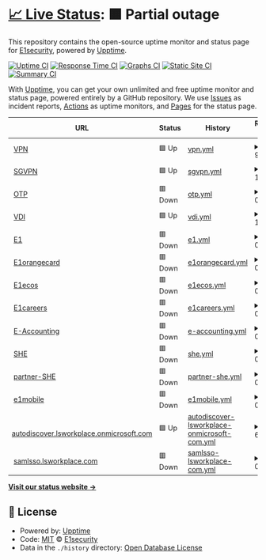 # [📈 Live Status](https://demo.upptime.js.org): <!--live status--> **🟧 Partial outage**

This repository contains the open-source uptime monitor and status page for [E1security](https://demo.upptime.js.org), powered by [Upptime](https://github.com/upptime/upptime).

[![Uptime CI](https://github.com/E1security/upptime/workflows/Uptime%20CI/badge.svg)](https://github.com/E1security/upptime/actions?query=workflow%3A%22Uptime+CI%22)
[![Response Time CI](https://github.com/E1security/upptime/workflows/Response%20Time%20CI/badge.svg)](https://github.com/E1security/upptime/actions?query=workflow%3A%22Response+Time+CI%22)
[![Graphs CI](https://github.com/E1security/upptime/workflows/Graphs%20CI/badge.svg)](https://github.com/E1security/upptime/actions?query=workflow%3A%22Graphs+CI%22)
[![Static Site CI](https://github.com/E1security/upptime/workflows/Static%20Site%20CI/badge.svg)](https://github.com/E1security/upptime/actions?query=workflow%3A%22Static+Site+CI%22)
[![Summary CI](https://github.com/E1security/upptime/workflows/Summary%20CI/badge.svg)](https://github.com/E1security/upptime/actions?query=workflow%3A%22Summary+CI%22)

With [Upptime](https://upptime.js.org), you can get your own unlimited and free uptime monitor and status page, powered entirely by a GitHub repository. We use [Issues](https://github.com/E1security/upptime/issues) as incident reports, [Actions](https://github.com/E1security/upptime/actions) as uptime monitors, and [Pages](https://demo.upptime.js.org) for the status page.

<!--start: status pages-->
<!-- This summary is generated by Upptime (https://github.com/upptime/upptime) -->
<!-- Do not edit this manually, your changes will be overwritten -->
<!-- prettier-ignore -->
| URL | Status | History | Response Time | Uptime |
| --- | ------ | ------- | ------------- | ------ |
| <img alt="" src="https://icons.duckduckgo.com/ip3/vpn.e1.co.kr.ico" height="13"> [VPN](https://vpn.e1.co.kr) | 🟩 Up | [vpn.yml](https://github.com/E1security/upptime/commits/HEAD/history/vpn.yml) | <details><summary><img alt="Response time graph" src="./graphs/vpn/response-time-week.png" height="20"> 955ms</summary><br><a href="https://E1security.github.io/upptime/history/vpn"><img alt="Response time 1013" src="https://img.shields.io/endpoint?url=https%3A%2F%2Fraw.githubusercontent.com%2FE1security%2Fupptime%2FHEAD%2Fapi%2Fvpn%2Fresponse-time.json"></a><br><a href="https://E1security.github.io/upptime/history/vpn"><img alt="24-hour response time 1066" src="https://img.shields.io/endpoint?url=https%3A%2F%2Fraw.githubusercontent.com%2FE1security%2Fupptime%2FHEAD%2Fapi%2Fvpn%2Fresponse-time-day.json"></a><br><a href="https://E1security.github.io/upptime/history/vpn"><img alt="7-day response time 955" src="https://img.shields.io/endpoint?url=https%3A%2F%2Fraw.githubusercontent.com%2FE1security%2Fupptime%2FHEAD%2Fapi%2Fvpn%2Fresponse-time-week.json"></a><br><a href="https://E1security.github.io/upptime/history/vpn"><img alt="30-day response time 987" src="https://img.shields.io/endpoint?url=https%3A%2F%2Fraw.githubusercontent.com%2FE1security%2Fupptime%2FHEAD%2Fapi%2Fvpn%2Fresponse-time-month.json"></a><br><a href="https://E1security.github.io/upptime/history/vpn"><img alt="1-year response time 1011" src="https://img.shields.io/endpoint?url=https%3A%2F%2Fraw.githubusercontent.com%2FE1security%2Fupptime%2FHEAD%2Fapi%2Fvpn%2Fresponse-time-year.json"></a></details> | <details><summary><a href="https://E1security.github.io/upptime/history/vpn">100.00%</a></summary><a href="https://E1security.github.io/upptime/history/vpn"><img alt="All-time uptime 99.86%" src="https://img.shields.io/endpoint?url=https%3A%2F%2Fraw.githubusercontent.com%2FE1security%2Fupptime%2FHEAD%2Fapi%2Fvpn%2Fuptime.json"></a><br><a href="https://E1security.github.io/upptime/history/vpn"><img alt="24-hour uptime 100.00%" src="https://img.shields.io/endpoint?url=https%3A%2F%2Fraw.githubusercontent.com%2FE1security%2Fupptime%2FHEAD%2Fapi%2Fvpn%2Fuptime-day.json"></a><br><a href="https://E1security.github.io/upptime/history/vpn"><img alt="7-day uptime 100.00%" src="https://img.shields.io/endpoint?url=https%3A%2F%2Fraw.githubusercontent.com%2FE1security%2Fupptime%2FHEAD%2Fapi%2Fvpn%2Fuptime-week.json"></a><br><a href="https://E1security.github.io/upptime/history/vpn"><img alt="30-day uptime 100.00%" src="https://img.shields.io/endpoint?url=https%3A%2F%2Fraw.githubusercontent.com%2FE1security%2Fupptime%2FHEAD%2Fapi%2Fvpn%2Fuptime-month.json"></a><br><a href="https://E1security.github.io/upptime/history/vpn"><img alt="1-year uptime 99.85%" src="https://img.shields.io/endpoint?url=https%3A%2F%2Fraw.githubusercontent.com%2FE1security%2Fupptime%2FHEAD%2Fapi%2Fvpn%2Fuptime-year.json"></a></details>
| <img alt="" src="https://icons.duckduckgo.com/ip3/sgvpn.e1.co.kr.ico" height="13"> [SGVPN](https://sgvpn.e1.co.kr) | 🟩 Up | [sgvpn.yml](https://github.com/E1security/upptime/commits/HEAD/history/sgvpn.yml) | <details><summary><img alt="Response time graph" src="./graphs/sgvpn/response-time-week.png" height="20"> 1138ms</summary><br><a href="https://E1security.github.io/upptime/history/sgvpn"><img alt="Response time 1174" src="https://img.shields.io/endpoint?url=https%3A%2F%2Fraw.githubusercontent.com%2FE1security%2Fupptime%2FHEAD%2Fapi%2Fsgvpn%2Fresponse-time.json"></a><br><a href="https://E1security.github.io/upptime/history/sgvpn"><img alt="24-hour response time 1218" src="https://img.shields.io/endpoint?url=https%3A%2F%2Fraw.githubusercontent.com%2FE1security%2Fupptime%2FHEAD%2Fapi%2Fsgvpn%2Fresponse-time-day.json"></a><br><a href="https://E1security.github.io/upptime/history/sgvpn"><img alt="7-day response time 1138" src="https://img.shields.io/endpoint?url=https%3A%2F%2Fraw.githubusercontent.com%2FE1security%2Fupptime%2FHEAD%2Fapi%2Fsgvpn%2Fresponse-time-week.json"></a><br><a href="https://E1security.github.io/upptime/history/sgvpn"><img alt="30-day response time 1157" src="https://img.shields.io/endpoint?url=https%3A%2F%2Fraw.githubusercontent.com%2FE1security%2Fupptime%2FHEAD%2Fapi%2Fsgvpn%2Fresponse-time-month.json"></a><br><a href="https://E1security.github.io/upptime/history/sgvpn"><img alt="1-year response time 1168" src="https://img.shields.io/endpoint?url=https%3A%2F%2Fraw.githubusercontent.com%2FE1security%2Fupptime%2FHEAD%2Fapi%2Fsgvpn%2Fresponse-time-year.json"></a></details> | <details><summary><a href="https://E1security.github.io/upptime/history/sgvpn">100.00%</a></summary><a href="https://E1security.github.io/upptime/history/sgvpn"><img alt="All-time uptime 97.62%" src="https://img.shields.io/endpoint?url=https%3A%2F%2Fraw.githubusercontent.com%2FE1security%2Fupptime%2FHEAD%2Fapi%2Fsgvpn%2Fuptime.json"></a><br><a href="https://E1security.github.io/upptime/history/sgvpn"><img alt="24-hour uptime 100.00%" src="https://img.shields.io/endpoint?url=https%3A%2F%2Fraw.githubusercontent.com%2FE1security%2Fupptime%2FHEAD%2Fapi%2Fsgvpn%2Fuptime-day.json"></a><br><a href="https://E1security.github.io/upptime/history/sgvpn"><img alt="7-day uptime 100.00%" src="https://img.shields.io/endpoint?url=https%3A%2F%2Fraw.githubusercontent.com%2FE1security%2Fupptime%2FHEAD%2Fapi%2Fsgvpn%2Fuptime-week.json"></a><br><a href="https://E1security.github.io/upptime/history/sgvpn"><img alt="30-day uptime 100.00%" src="https://img.shields.io/endpoint?url=https%3A%2F%2Fraw.githubusercontent.com%2FE1security%2Fupptime%2FHEAD%2Fapi%2Fsgvpn%2Fuptime-month.json"></a><br><a href="https://E1security.github.io/upptime/history/sgvpn"><img alt="1-year uptime 96.04%" src="https://img.shields.io/endpoint?url=https%3A%2F%2Fraw.githubusercontent.com%2FE1security%2Fupptime%2FHEAD%2Fapi%2Fsgvpn%2Fuptime-year.json"></a></details>
| <img alt="" src="https://icons.duckduckgo.com/ip3/otp.e1.co.kr.ico" height="13"> [OTP](https://otp.e1.co.kr:9443) | 🟥 Down | [otp.yml](https://github.com/E1security/upptime/commits/HEAD/history/otp.yml) | <details><summary><img alt="Response time graph" src="./graphs/otp/response-time-week.png" height="20"> 0ms</summary><br><a href="https://E1security.github.io/upptime/history/otp"><img alt="Response time 1155" src="https://img.shields.io/endpoint?url=https%3A%2F%2Fraw.githubusercontent.com%2FE1security%2Fupptime%2FHEAD%2Fapi%2Fotp%2Fresponse-time.json"></a><br><a href="https://E1security.github.io/upptime/history/otp"><img alt="24-hour response time 0" src="https://img.shields.io/endpoint?url=https%3A%2F%2Fraw.githubusercontent.com%2FE1security%2Fupptime%2FHEAD%2Fapi%2Fotp%2Fresponse-time-day.json"></a><br><a href="https://E1security.github.io/upptime/history/otp"><img alt="7-day response time 0" src="https://img.shields.io/endpoint?url=https%3A%2F%2Fraw.githubusercontent.com%2FE1security%2Fupptime%2FHEAD%2Fapi%2Fotp%2Fresponse-time-week.json"></a><br><a href="https://E1security.github.io/upptime/history/otp"><img alt="30-day response time 1191" src="https://img.shields.io/endpoint?url=https%3A%2F%2Fraw.githubusercontent.com%2FE1security%2Fupptime%2FHEAD%2Fapi%2Fotp%2Fresponse-time-month.json"></a><br><a href="https://E1security.github.io/upptime/history/otp"><img alt="1-year response time 1151" src="https://img.shields.io/endpoint?url=https%3A%2F%2Fraw.githubusercontent.com%2FE1security%2Fupptime%2FHEAD%2Fapi%2Fotp%2Fresponse-time-year.json"></a></details> | <details><summary><a href="https://E1security.github.io/upptime/history/otp">0.00%</a></summary><a href="https://E1security.github.io/upptime/history/otp"><img alt="All-time uptime 66.46%" src="https://img.shields.io/endpoint?url=https%3A%2F%2Fraw.githubusercontent.com%2FE1security%2Fupptime%2FHEAD%2Fapi%2Fotp%2Fuptime.json"></a><br><a href="https://E1security.github.io/upptime/history/otp"><img alt="24-hour uptime 0.00%" src="https://img.shields.io/endpoint?url=https%3A%2F%2Fraw.githubusercontent.com%2FE1security%2Fupptime%2FHEAD%2Fapi%2Fotp%2Fuptime-day.json"></a><br><a href="https://E1security.github.io/upptime/history/otp"><img alt="7-day uptime 0.00%" src="https://img.shields.io/endpoint?url=https%3A%2F%2Fraw.githubusercontent.com%2FE1security%2Fupptime%2FHEAD%2Fapi%2Fotp%2Fuptime-week.json"></a><br><a href="https://E1security.github.io/upptime/history/otp"><img alt="30-day uptime 0.00%" src="https://img.shields.io/endpoint?url=https%3A%2F%2Fraw.githubusercontent.com%2FE1security%2Fupptime%2FHEAD%2Fapi%2Fotp%2Fuptime-month.json"></a><br><a href="https://E1security.github.io/upptime/history/otp"><img alt="1-year uptime 44.32%" src="https://img.shields.io/endpoint?url=https%3A%2F%2Fraw.githubusercontent.com%2FE1security%2Fupptime%2FHEAD%2Fapi%2Fotp%2Fuptime-year.json"></a></details>
| <img alt="" src="https://icons.duckduckgo.com/ip3/vdi.e1.co.kr.ico" height="13"> [VDI](https://vdi.e1.co.kr) | 🟩 Up | [vdi.yml](https://github.com/E1security/upptime/commits/HEAD/history/vdi.yml) | <details><summary><img alt="Response time graph" src="./graphs/vdi/response-time-week.png" height="20"> 1623ms</summary><br><a href="https://E1security.github.io/upptime/history/vdi"><img alt="Response time 1834" src="https://img.shields.io/endpoint?url=https%3A%2F%2Fraw.githubusercontent.com%2FE1security%2Fupptime%2FHEAD%2Fapi%2Fvdi%2Fresponse-time.json"></a><br><a href="https://E1security.github.io/upptime/history/vdi"><img alt="24-hour response time 1696" src="https://img.shields.io/endpoint?url=https%3A%2F%2Fraw.githubusercontent.com%2FE1security%2Fupptime%2FHEAD%2Fapi%2Fvdi%2Fresponse-time-day.json"></a><br><a href="https://E1security.github.io/upptime/history/vdi"><img alt="7-day response time 1623" src="https://img.shields.io/endpoint?url=https%3A%2F%2Fraw.githubusercontent.com%2FE1security%2Fupptime%2FHEAD%2Fapi%2Fvdi%2Fresponse-time-week.json"></a><br><a href="https://E1security.github.io/upptime/history/vdi"><img alt="30-day response time 1691" src="https://img.shields.io/endpoint?url=https%3A%2F%2Fraw.githubusercontent.com%2FE1security%2Fupptime%2FHEAD%2Fapi%2Fvdi%2Fresponse-time-month.json"></a><br><a href="https://E1security.github.io/upptime/history/vdi"><img alt="1-year response time 1783" src="https://img.shields.io/endpoint?url=https%3A%2F%2Fraw.githubusercontent.com%2FE1security%2Fupptime%2FHEAD%2Fapi%2Fvdi%2Fresponse-time-year.json"></a></details> | <details><summary><a href="https://E1security.github.io/upptime/history/vdi">100.00%</a></summary><a href="https://E1security.github.io/upptime/history/vdi"><img alt="All-time uptime 99.80%" src="https://img.shields.io/endpoint?url=https%3A%2F%2Fraw.githubusercontent.com%2FE1security%2Fupptime%2FHEAD%2Fapi%2Fvdi%2Fuptime.json"></a><br><a href="https://E1security.github.io/upptime/history/vdi"><img alt="24-hour uptime 100.00%" src="https://img.shields.io/endpoint?url=https%3A%2F%2Fraw.githubusercontent.com%2FE1security%2Fupptime%2FHEAD%2Fapi%2Fvdi%2Fuptime-day.json"></a><br><a href="https://E1security.github.io/upptime/history/vdi"><img alt="7-day uptime 100.00%" src="https://img.shields.io/endpoint?url=https%3A%2F%2Fraw.githubusercontent.com%2FE1security%2Fupptime%2FHEAD%2Fapi%2Fvdi%2Fuptime-week.json"></a><br><a href="https://E1security.github.io/upptime/history/vdi"><img alt="30-day uptime 100.00%" src="https://img.shields.io/endpoint?url=https%3A%2F%2Fraw.githubusercontent.com%2FE1security%2Fupptime%2FHEAD%2Fapi%2Fvdi%2Fuptime-month.json"></a><br><a href="https://E1security.github.io/upptime/history/vdi"><img alt="1-year uptime 99.81%" src="https://img.shields.io/endpoint?url=https%3A%2F%2Fraw.githubusercontent.com%2FE1security%2Fupptime%2FHEAD%2Fapi%2Fvdi%2Fuptime-year.json"></a></details>
| <img alt="" src="https://icons.duckduckgo.com/ip3/www.e1.co.kr.ico" height="13"> [E1](https://www.e1.co.kr) | 🟥 Down | [e1.yml](https://github.com/E1security/upptime/commits/HEAD/history/e1.yml) | <details><summary><img alt="Response time graph" src="./graphs/e1/response-time-week.png" height="20"> 0ms</summary><br><a href="https://E1security.github.io/upptime/history/e1"><img alt="Response time 2734" src="https://img.shields.io/endpoint?url=https%3A%2F%2Fraw.githubusercontent.com%2FE1security%2Fupptime%2FHEAD%2Fapi%2Fe1%2Fresponse-time.json"></a><br><a href="https://E1security.github.io/upptime/history/e1"><img alt="24-hour response time 0" src="https://img.shields.io/endpoint?url=https%3A%2F%2Fraw.githubusercontent.com%2FE1security%2Fupptime%2FHEAD%2Fapi%2Fe1%2Fresponse-time-day.json"></a><br><a href="https://E1security.github.io/upptime/history/e1"><img alt="7-day response time 0" src="https://img.shields.io/endpoint?url=https%3A%2F%2Fraw.githubusercontent.com%2FE1security%2Fupptime%2FHEAD%2Fapi%2Fe1%2Fresponse-time-week.json"></a><br><a href="https://E1security.github.io/upptime/history/e1"><img alt="30-day response time 0" src="https://img.shields.io/endpoint?url=https%3A%2F%2Fraw.githubusercontent.com%2FE1security%2Fupptime%2FHEAD%2Fapi%2Fe1%2Fresponse-time-month.json"></a><br><a href="https://E1security.github.io/upptime/history/e1"><img alt="1-year response time 2686" src="https://img.shields.io/endpoint?url=https%3A%2F%2Fraw.githubusercontent.com%2FE1security%2Fupptime%2FHEAD%2Fapi%2Fe1%2Fresponse-time-year.json"></a></details> | <details><summary><a href="https://E1security.github.io/upptime/history/e1">0.00%</a></summary><a href="https://E1security.github.io/upptime/history/e1"><img alt="All-time uptime 73.38%" src="https://img.shields.io/endpoint?url=https%3A%2F%2Fraw.githubusercontent.com%2FE1security%2Fupptime%2FHEAD%2Fapi%2Fe1%2Fuptime.json"></a><br><a href="https://E1security.github.io/upptime/history/e1"><img alt="24-hour uptime 0.00%" src="https://img.shields.io/endpoint?url=https%3A%2F%2Fraw.githubusercontent.com%2FE1security%2Fupptime%2FHEAD%2Fapi%2Fe1%2Fuptime-day.json"></a><br><a href="https://E1security.github.io/upptime/history/e1"><img alt="7-day uptime 0.00%" src="https://img.shields.io/endpoint?url=https%3A%2F%2Fraw.githubusercontent.com%2FE1security%2Fupptime%2FHEAD%2Fapi%2Fe1%2Fuptime-week.json"></a><br><a href="https://E1security.github.io/upptime/history/e1"><img alt="30-day uptime 0.00%" src="https://img.shields.io/endpoint?url=https%3A%2F%2Fraw.githubusercontent.com%2FE1security%2Fupptime%2FHEAD%2Fapi%2Fe1%2Fuptime-month.json"></a><br><a href="https://E1security.github.io/upptime/history/e1"><img alt="1-year uptime 55.71%" src="https://img.shields.io/endpoint?url=https%3A%2F%2Fraw.githubusercontent.com%2FE1security%2Fupptime%2FHEAD%2Fapi%2Fe1%2Fuptime-year.json"></a></details>
| <img alt="" src="https://icons.duckduckgo.com/ip3/www.e1orangecard.com.ico" height="13"> [E1orangecard](https://www.e1orangecard.com) | 🟥 Down | [e1orangecard.yml](https://github.com/E1security/upptime/commits/HEAD/history/e1orangecard.yml) | <details><summary><img alt="Response time graph" src="./graphs/e1orangecard/response-time-week.png" height="20"> 0ms</summary><br><a href="https://E1security.github.io/upptime/history/e1orangecard"><img alt="Response time 2522" src="https://img.shields.io/endpoint?url=https%3A%2F%2Fraw.githubusercontent.com%2FE1security%2Fupptime%2FHEAD%2Fapi%2Fe1orangecard%2Fresponse-time.json"></a><br><a href="https://E1security.github.io/upptime/history/e1orangecard"><img alt="24-hour response time 0" src="https://img.shields.io/endpoint?url=https%3A%2F%2Fraw.githubusercontent.com%2FE1security%2Fupptime%2FHEAD%2Fapi%2Fe1orangecard%2Fresponse-time-day.json"></a><br><a href="https://E1security.github.io/upptime/history/e1orangecard"><img alt="7-day response time 0" src="https://img.shields.io/endpoint?url=https%3A%2F%2Fraw.githubusercontent.com%2FE1security%2Fupptime%2FHEAD%2Fapi%2Fe1orangecard%2Fresponse-time-week.json"></a><br><a href="https://E1security.github.io/upptime/history/e1orangecard"><img alt="30-day response time 1508" src="https://img.shields.io/endpoint?url=https%3A%2F%2Fraw.githubusercontent.com%2FE1security%2Fupptime%2FHEAD%2Fapi%2Fe1orangecard%2Fresponse-time-month.json"></a><br><a href="https://E1security.github.io/upptime/history/e1orangecard"><img alt="1-year response time 2470" src="https://img.shields.io/endpoint?url=https%3A%2F%2Fraw.githubusercontent.com%2FE1security%2Fupptime%2FHEAD%2Fapi%2Fe1orangecard%2Fresponse-time-year.json"></a></details> | <details><summary><a href="https://E1security.github.io/upptime/history/e1orangecard">0.00%</a></summary><a href="https://E1security.github.io/upptime/history/e1orangecard"><img alt="All-time uptime 9.94%" src="https://img.shields.io/endpoint?url=https%3A%2F%2Fraw.githubusercontent.com%2FE1security%2Fupptime%2FHEAD%2Fapi%2Fe1orangecard%2Fuptime.json"></a><br><a href="https://E1security.github.io/upptime/history/e1orangecard"><img alt="24-hour uptime 0.00%" src="https://img.shields.io/endpoint?url=https%3A%2F%2Fraw.githubusercontent.com%2FE1security%2Fupptime%2FHEAD%2Fapi%2Fe1orangecard%2Fuptime-day.json"></a><br><a href="https://E1security.github.io/upptime/history/e1orangecard"><img alt="7-day uptime 0.00%" src="https://img.shields.io/endpoint?url=https%3A%2F%2Fraw.githubusercontent.com%2FE1security%2Fupptime%2FHEAD%2Fapi%2Fe1orangecard%2Fuptime-week.json"></a><br><a href="https://E1security.github.io/upptime/history/e1orangecard"><img alt="30-day uptime 0.65%" src="https://img.shields.io/endpoint?url=https%3A%2F%2Fraw.githubusercontent.com%2FE1security%2Fupptime%2FHEAD%2Fapi%2Fe1orangecard%2Fuptime-month.json"></a><br><a href="https://E1security.github.io/upptime/history/e1orangecard"><img alt="1-year uptime 12.07%" src="https://img.shields.io/endpoint?url=https%3A%2F%2Fraw.githubusercontent.com%2FE1security%2Fupptime%2FHEAD%2Fapi%2Fe1orangecard%2Fuptime-year.json"></a></details>
| <img alt="" src="https://icons.duckduckgo.com/ip3/www.e1ecos.co.kr.ico" height="13"> [E1ecos](https://www.e1ecos.co.kr) | 🟥 Down | [e1ecos.yml](https://github.com/E1security/upptime/commits/HEAD/history/e1ecos.yml) | <details><summary><img alt="Response time graph" src="./graphs/e1ecos/response-time-week.png" height="20"> 0ms</summary><br><a href="https://E1security.github.io/upptime/history/e1ecos"><img alt="Response time 0" src="https://img.shields.io/endpoint?url=https%3A%2F%2Fraw.githubusercontent.com%2FE1security%2Fupptime%2FHEAD%2Fapi%2Fe1ecos%2Fresponse-time.json"></a><br><a href="https://E1security.github.io/upptime/history/e1ecos"><img alt="24-hour response time 0" src="https://img.shields.io/endpoint?url=https%3A%2F%2Fraw.githubusercontent.com%2FE1security%2Fupptime%2FHEAD%2Fapi%2Fe1ecos%2Fresponse-time-day.json"></a><br><a href="https://E1security.github.io/upptime/history/e1ecos"><img alt="7-day response time 0" src="https://img.shields.io/endpoint?url=https%3A%2F%2Fraw.githubusercontent.com%2FE1security%2Fupptime%2FHEAD%2Fapi%2Fe1ecos%2Fresponse-time-week.json"></a><br><a href="https://E1security.github.io/upptime/history/e1ecos"><img alt="30-day response time 0" src="https://img.shields.io/endpoint?url=https%3A%2F%2Fraw.githubusercontent.com%2FE1security%2Fupptime%2FHEAD%2Fapi%2Fe1ecos%2Fresponse-time-month.json"></a><br><a href="https://E1security.github.io/upptime/history/e1ecos"><img alt="1-year response time 0" src="https://img.shields.io/endpoint?url=https%3A%2F%2Fraw.githubusercontent.com%2FE1security%2Fupptime%2FHEAD%2Fapi%2Fe1ecos%2Fresponse-time-year.json"></a></details> | <details><summary><a href="https://E1security.github.io/upptime/history/e1ecos">0.00%</a></summary><a href="https://E1security.github.io/upptime/history/e1ecos"><img alt="All-time uptime 0.00%" src="https://img.shields.io/endpoint?url=https%3A%2F%2Fraw.githubusercontent.com%2FE1security%2Fupptime%2FHEAD%2Fapi%2Fe1ecos%2Fuptime.json"></a><br><a href="https://E1security.github.io/upptime/history/e1ecos"><img alt="24-hour uptime 0.00%" src="https://img.shields.io/endpoint?url=https%3A%2F%2Fraw.githubusercontent.com%2FE1security%2Fupptime%2FHEAD%2Fapi%2Fe1ecos%2Fuptime-day.json"></a><br><a href="https://E1security.github.io/upptime/history/e1ecos"><img alt="7-day uptime 0.00%" src="https://img.shields.io/endpoint?url=https%3A%2F%2Fraw.githubusercontent.com%2FE1security%2Fupptime%2FHEAD%2Fapi%2Fe1ecos%2Fuptime-week.json"></a><br><a href="https://E1security.github.io/upptime/history/e1ecos"><img alt="30-day uptime 0.00%" src="https://img.shields.io/endpoint?url=https%3A%2F%2Fraw.githubusercontent.com%2FE1security%2Fupptime%2FHEAD%2Fapi%2Fe1ecos%2Fuptime-month.json"></a><br><a href="https://E1security.github.io/upptime/history/e1ecos"><img alt="1-year uptime 0.00%" src="https://img.shields.io/endpoint?url=https%3A%2F%2Fraw.githubusercontent.com%2FE1security%2Fupptime%2FHEAD%2Fapi%2Fe1ecos%2Fuptime-year.json"></a></details>
| <img alt="" src="https://icons.duckduckgo.com/ip3/www.e1careers.com.ico" height="13"> [E1careers](https://www.e1careers.com) | 🟥 Down | [e1careers.yml](https://github.com/E1security/upptime/commits/HEAD/history/e1careers.yml) | <details><summary><img alt="Response time graph" src="./graphs/e1careers/response-time-week.png" height="20"> 0ms</summary><br><a href="https://E1security.github.io/upptime/history/e1careers"><img alt="Response time 2886" src="https://img.shields.io/endpoint?url=https%3A%2F%2Fraw.githubusercontent.com%2FE1security%2Fupptime%2FHEAD%2Fapi%2Fe1careers%2Fresponse-time.json"></a><br><a href="https://E1security.github.io/upptime/history/e1careers"><img alt="24-hour response time 0" src="https://img.shields.io/endpoint?url=https%3A%2F%2Fraw.githubusercontent.com%2FE1security%2Fupptime%2FHEAD%2Fapi%2Fe1careers%2Fresponse-time-day.json"></a><br><a href="https://E1security.github.io/upptime/history/e1careers"><img alt="7-day response time 0" src="https://img.shields.io/endpoint?url=https%3A%2F%2Fraw.githubusercontent.com%2FE1security%2Fupptime%2FHEAD%2Fapi%2Fe1careers%2Fresponse-time-week.json"></a><br><a href="https://E1security.github.io/upptime/history/e1careers"><img alt="30-day response time 0" src="https://img.shields.io/endpoint?url=https%3A%2F%2Fraw.githubusercontent.com%2FE1security%2Fupptime%2FHEAD%2Fapi%2Fe1careers%2Fresponse-time-month.json"></a><br><a href="https://E1security.github.io/upptime/history/e1careers"><img alt="1-year response time 2866" src="https://img.shields.io/endpoint?url=https%3A%2F%2Fraw.githubusercontent.com%2FE1security%2Fupptime%2FHEAD%2Fapi%2Fe1careers%2Fresponse-time-year.json"></a></details> | <details><summary><a href="https://E1security.github.io/upptime/history/e1careers">0.00%</a></summary><a href="https://E1security.github.io/upptime/history/e1careers"><img alt="All-time uptime 66.08%" src="https://img.shields.io/endpoint?url=https%3A%2F%2Fraw.githubusercontent.com%2FE1security%2Fupptime%2FHEAD%2Fapi%2Fe1careers%2Fuptime.json"></a><br><a href="https://E1security.github.io/upptime/history/e1careers"><img alt="24-hour uptime 0.00%" src="https://img.shields.io/endpoint?url=https%3A%2F%2Fraw.githubusercontent.com%2FE1security%2Fupptime%2FHEAD%2Fapi%2Fe1careers%2Fuptime-day.json"></a><br><a href="https://E1security.github.io/upptime/history/e1careers"><img alt="7-day uptime 0.00%" src="https://img.shields.io/endpoint?url=https%3A%2F%2Fraw.githubusercontent.com%2FE1security%2Fupptime%2FHEAD%2Fapi%2Fe1careers%2Fuptime-week.json"></a><br><a href="https://E1security.github.io/upptime/history/e1careers"><img alt="30-day uptime 0.00%" src="https://img.shields.io/endpoint?url=https%3A%2F%2Fraw.githubusercontent.com%2FE1security%2Fupptime%2FHEAD%2Fapi%2Fe1careers%2Fuptime-month.json"></a><br><a href="https://E1security.github.io/upptime/history/e1careers"><img alt="1-year uptime 43.56%" src="https://img.shields.io/endpoint?url=https%3A%2F%2Fraw.githubusercontent.com%2FE1security%2Fupptime%2FHEAD%2Fapi%2Fe1careers%2Fuptime-year.json"></a></details>
| <img alt="" src="https://icons.duckduckgo.com/ip3/e-accmobile.e1.co.kr.ico" height="13"> [E-Accounting](https://e-accmobile.e1.co.kr) | 🟥 Down | [e-accounting.yml](https://github.com/E1security/upptime/commits/HEAD/history/e-accounting.yml) | <details><summary><img alt="Response time graph" src="./graphs/e-accounting/response-time-week.png" height="20"> 0ms</summary><br><a href="https://E1security.github.io/upptime/history/e-accounting"><img alt="Response time 0" src="https://img.shields.io/endpoint?url=https%3A%2F%2Fraw.githubusercontent.com%2FE1security%2Fupptime%2FHEAD%2Fapi%2Fe-accounting%2Fresponse-time.json"></a><br><a href="https://E1security.github.io/upptime/history/e-accounting"><img alt="24-hour response time 0" src="https://img.shields.io/endpoint?url=https%3A%2F%2Fraw.githubusercontent.com%2FE1security%2Fupptime%2FHEAD%2Fapi%2Fe-accounting%2Fresponse-time-day.json"></a><br><a href="https://E1security.github.io/upptime/history/e-accounting"><img alt="7-day response time 0" src="https://img.shields.io/endpoint?url=https%3A%2F%2Fraw.githubusercontent.com%2FE1security%2Fupptime%2FHEAD%2Fapi%2Fe-accounting%2Fresponse-time-week.json"></a><br><a href="https://E1security.github.io/upptime/history/e-accounting"><img alt="30-day response time 0" src="https://img.shields.io/endpoint?url=https%3A%2F%2Fraw.githubusercontent.com%2FE1security%2Fupptime%2FHEAD%2Fapi%2Fe-accounting%2Fresponse-time-month.json"></a><br><a href="https://E1security.github.io/upptime/history/e-accounting"><img alt="1-year response time 0" src="https://img.shields.io/endpoint?url=https%3A%2F%2Fraw.githubusercontent.com%2FE1security%2Fupptime%2FHEAD%2Fapi%2Fe-accounting%2Fresponse-time-year.json"></a></details> | <details><summary><a href="https://E1security.github.io/upptime/history/e-accounting">0.00%</a></summary><a href="https://E1security.github.io/upptime/history/e-accounting"><img alt="All-time uptime 0.00%" src="https://img.shields.io/endpoint?url=https%3A%2F%2Fraw.githubusercontent.com%2FE1security%2Fupptime%2FHEAD%2Fapi%2Fe-accounting%2Fuptime.json"></a><br><a href="https://E1security.github.io/upptime/history/e-accounting"><img alt="24-hour uptime 0.00%" src="https://img.shields.io/endpoint?url=https%3A%2F%2Fraw.githubusercontent.com%2FE1security%2Fupptime%2FHEAD%2Fapi%2Fe-accounting%2Fuptime-day.json"></a><br><a href="https://E1security.github.io/upptime/history/e-accounting"><img alt="7-day uptime 0.00%" src="https://img.shields.io/endpoint?url=https%3A%2F%2Fraw.githubusercontent.com%2FE1security%2Fupptime%2FHEAD%2Fapi%2Fe-accounting%2Fuptime-week.json"></a><br><a href="https://E1security.github.io/upptime/history/e-accounting"><img alt="30-day uptime 0.00%" src="https://img.shields.io/endpoint?url=https%3A%2F%2Fraw.githubusercontent.com%2FE1security%2Fupptime%2FHEAD%2Fapi%2Fe-accounting%2Fuptime-month.json"></a><br><a href="https://E1security.github.io/upptime/history/e-accounting"><img alt="1-year uptime 0.00%" src="https://img.shields.io/endpoint?url=https%3A%2F%2Fraw.githubusercontent.com%2FE1security%2Fupptime%2FHEAD%2Fapi%2Fe-accounting%2Fuptime-year.json"></a></details>
| <img alt="" src="https://icons.duckduckgo.com/ip3/m-she.e1.co.kr.ico" height="13"> [SHE](https://m-she.e1.co.kr) | 🟥 Down | [she.yml](https://github.com/E1security/upptime/commits/HEAD/history/she.yml) | <details><summary><img alt="Response time graph" src="./graphs/she/response-time-week.png" height="20"> 0ms</summary><br><a href="https://E1security.github.io/upptime/history/she"><img alt="Response time 0" src="https://img.shields.io/endpoint?url=https%3A%2F%2Fraw.githubusercontent.com%2FE1security%2Fupptime%2FHEAD%2Fapi%2Fshe%2Fresponse-time.json"></a><br><a href="https://E1security.github.io/upptime/history/she"><img alt="24-hour response time 0" src="https://img.shields.io/endpoint?url=https%3A%2F%2Fraw.githubusercontent.com%2FE1security%2Fupptime%2FHEAD%2Fapi%2Fshe%2Fresponse-time-day.json"></a><br><a href="https://E1security.github.io/upptime/history/she"><img alt="7-day response time 0" src="https://img.shields.io/endpoint?url=https%3A%2F%2Fraw.githubusercontent.com%2FE1security%2Fupptime%2FHEAD%2Fapi%2Fshe%2Fresponse-time-week.json"></a><br><a href="https://E1security.github.io/upptime/history/she"><img alt="30-day response time 0" src="https://img.shields.io/endpoint?url=https%3A%2F%2Fraw.githubusercontent.com%2FE1security%2Fupptime%2FHEAD%2Fapi%2Fshe%2Fresponse-time-month.json"></a><br><a href="https://E1security.github.io/upptime/history/she"><img alt="1-year response time 0" src="https://img.shields.io/endpoint?url=https%3A%2F%2Fraw.githubusercontent.com%2FE1security%2Fupptime%2FHEAD%2Fapi%2Fshe%2Fresponse-time-year.json"></a></details> | <details><summary><a href="https://E1security.github.io/upptime/history/she">0.00%</a></summary><a href="https://E1security.github.io/upptime/history/she"><img alt="All-time uptime 0.00%" src="https://img.shields.io/endpoint?url=https%3A%2F%2Fraw.githubusercontent.com%2FE1security%2Fupptime%2FHEAD%2Fapi%2Fshe%2Fuptime.json"></a><br><a href="https://E1security.github.io/upptime/history/she"><img alt="24-hour uptime 0.00%" src="https://img.shields.io/endpoint?url=https%3A%2F%2Fraw.githubusercontent.com%2FE1security%2Fupptime%2FHEAD%2Fapi%2Fshe%2Fuptime-day.json"></a><br><a href="https://E1security.github.io/upptime/history/she"><img alt="7-day uptime 0.00%" src="https://img.shields.io/endpoint?url=https%3A%2F%2Fraw.githubusercontent.com%2FE1security%2Fupptime%2FHEAD%2Fapi%2Fshe%2Fuptime-week.json"></a><br><a href="https://E1security.github.io/upptime/history/she"><img alt="30-day uptime 0.00%" src="https://img.shields.io/endpoint?url=https%3A%2F%2Fraw.githubusercontent.com%2FE1security%2Fupptime%2FHEAD%2Fapi%2Fshe%2Fuptime-month.json"></a><br><a href="https://E1security.github.io/upptime/history/she"><img alt="1-year uptime 0.00%" src="https://img.shields.io/endpoint?url=https%3A%2F%2Fraw.githubusercontent.com%2FE1security%2Fupptime%2FHEAD%2Fapi%2Fshe%2Fuptime-year.json"></a></details>
| <img alt="" src="https://icons.duckduckgo.com/ip3/partner-she.e1.co.kr.ico" height="13"> [partner-SHE](https://partner-she.e1.co.kr) | 🟥 Down | [partner-she.yml](https://github.com/E1security/upptime/commits/HEAD/history/partner-she.yml) | <details><summary><img alt="Response time graph" src="./graphs/partner-she/response-time-week.png" height="20"> 0ms</summary><br><a href="https://E1security.github.io/upptime/history/partner-she"><img alt="Response time 0" src="https://img.shields.io/endpoint?url=https%3A%2F%2Fraw.githubusercontent.com%2FE1security%2Fupptime%2FHEAD%2Fapi%2Fpartner-she%2Fresponse-time.json"></a><br><a href="https://E1security.github.io/upptime/history/partner-she"><img alt="24-hour response time 0" src="https://img.shields.io/endpoint?url=https%3A%2F%2Fraw.githubusercontent.com%2FE1security%2Fupptime%2FHEAD%2Fapi%2Fpartner-she%2Fresponse-time-day.json"></a><br><a href="https://E1security.github.io/upptime/history/partner-she"><img alt="7-day response time 0" src="https://img.shields.io/endpoint?url=https%3A%2F%2Fraw.githubusercontent.com%2FE1security%2Fupptime%2FHEAD%2Fapi%2Fpartner-she%2Fresponse-time-week.json"></a><br><a href="https://E1security.github.io/upptime/history/partner-she"><img alt="30-day response time 0" src="https://img.shields.io/endpoint?url=https%3A%2F%2Fraw.githubusercontent.com%2FE1security%2Fupptime%2FHEAD%2Fapi%2Fpartner-she%2Fresponse-time-month.json"></a><br><a href="https://E1security.github.io/upptime/history/partner-she"><img alt="1-year response time 0" src="https://img.shields.io/endpoint?url=https%3A%2F%2Fraw.githubusercontent.com%2FE1security%2Fupptime%2FHEAD%2Fapi%2Fpartner-she%2Fresponse-time-year.json"></a></details> | <details><summary><a href="https://E1security.github.io/upptime/history/partner-she">0.00%</a></summary><a href="https://E1security.github.io/upptime/history/partner-she"><img alt="All-time uptime 0.00%" src="https://img.shields.io/endpoint?url=https%3A%2F%2Fraw.githubusercontent.com%2FE1security%2Fupptime%2FHEAD%2Fapi%2Fpartner-she%2Fuptime.json"></a><br><a href="https://E1security.github.io/upptime/history/partner-she"><img alt="24-hour uptime 0.00%" src="https://img.shields.io/endpoint?url=https%3A%2F%2Fraw.githubusercontent.com%2FE1security%2Fupptime%2FHEAD%2Fapi%2Fpartner-she%2Fuptime-day.json"></a><br><a href="https://E1security.github.io/upptime/history/partner-she"><img alt="7-day uptime 0.00%" src="https://img.shields.io/endpoint?url=https%3A%2F%2Fraw.githubusercontent.com%2FE1security%2Fupptime%2FHEAD%2Fapi%2Fpartner-she%2Fuptime-week.json"></a><br><a href="https://E1security.github.io/upptime/history/partner-she"><img alt="30-day uptime 0.00%" src="https://img.shields.io/endpoint?url=https%3A%2F%2Fraw.githubusercontent.com%2FE1security%2Fupptime%2FHEAD%2Fapi%2Fpartner-she%2Fuptime-month.json"></a><br><a href="https://E1security.github.io/upptime/history/partner-she"><img alt="1-year uptime 0.00%" src="https://img.shields.io/endpoint?url=https%3A%2F%2Fraw.githubusercontent.com%2FE1security%2Fupptime%2FHEAD%2Fapi%2Fpartner-she%2Fuptime-year.json"></a></details>
| <img alt="" src="https://icons.duckduckgo.com/ip3/www.e1mobile.co.kr.ico" height="13"> [e1mobile](http://www.e1mobile.co.kr:30021) | 🟥 Down | [e1mobile.yml](https://github.com/E1security/upptime/commits/HEAD/history/e1mobile.yml) | <details><summary><img alt="Response time graph" src="./graphs/e1mobile/response-time-week.png" height="20"> 0ms</summary><br><a href="https://E1security.github.io/upptime/history/e1mobile"><img alt="Response time 0" src="https://img.shields.io/endpoint?url=https%3A%2F%2Fraw.githubusercontent.com%2FE1security%2Fupptime%2FHEAD%2Fapi%2Fe1mobile%2Fresponse-time.json"></a><br><a href="https://E1security.github.io/upptime/history/e1mobile"><img alt="24-hour response time 0" src="https://img.shields.io/endpoint?url=https%3A%2F%2Fraw.githubusercontent.com%2FE1security%2Fupptime%2FHEAD%2Fapi%2Fe1mobile%2Fresponse-time-day.json"></a><br><a href="https://E1security.github.io/upptime/history/e1mobile"><img alt="7-day response time 0" src="https://img.shields.io/endpoint?url=https%3A%2F%2Fraw.githubusercontent.com%2FE1security%2Fupptime%2FHEAD%2Fapi%2Fe1mobile%2Fresponse-time-week.json"></a><br><a href="https://E1security.github.io/upptime/history/e1mobile"><img alt="30-day response time 0" src="https://img.shields.io/endpoint?url=https%3A%2F%2Fraw.githubusercontent.com%2FE1security%2Fupptime%2FHEAD%2Fapi%2Fe1mobile%2Fresponse-time-month.json"></a><br><a href="https://E1security.github.io/upptime/history/e1mobile"><img alt="1-year response time 0" src="https://img.shields.io/endpoint?url=https%3A%2F%2Fraw.githubusercontent.com%2FE1security%2Fupptime%2FHEAD%2Fapi%2Fe1mobile%2Fresponse-time-year.json"></a></details> | <details><summary><a href="https://E1security.github.io/upptime/history/e1mobile">0.00%</a></summary><a href="https://E1security.github.io/upptime/history/e1mobile"><img alt="All-time uptime 0.00%" src="https://img.shields.io/endpoint?url=https%3A%2F%2Fraw.githubusercontent.com%2FE1security%2Fupptime%2FHEAD%2Fapi%2Fe1mobile%2Fuptime.json"></a><br><a href="https://E1security.github.io/upptime/history/e1mobile"><img alt="24-hour uptime 0.00%" src="https://img.shields.io/endpoint?url=https%3A%2F%2Fraw.githubusercontent.com%2FE1security%2Fupptime%2FHEAD%2Fapi%2Fe1mobile%2Fuptime-day.json"></a><br><a href="https://E1security.github.io/upptime/history/e1mobile"><img alt="7-day uptime 0.00%" src="https://img.shields.io/endpoint?url=https%3A%2F%2Fraw.githubusercontent.com%2FE1security%2Fupptime%2FHEAD%2Fapi%2Fe1mobile%2Fuptime-week.json"></a><br><a href="https://E1security.github.io/upptime/history/e1mobile"><img alt="30-day uptime 0.00%" src="https://img.shields.io/endpoint?url=https%3A%2F%2Fraw.githubusercontent.com%2FE1security%2Fupptime%2FHEAD%2Fapi%2Fe1mobile%2Fuptime-month.json"></a><br><a href="https://E1security.github.io/upptime/history/e1mobile"><img alt="1-year uptime 0.00%" src="https://img.shields.io/endpoint?url=https%3A%2F%2Fraw.githubusercontent.com%2FE1security%2Fupptime%2FHEAD%2Fapi%2Fe1mobile%2Fuptime-year.json"></a></details>
| <img alt="" src="https://icons.duckduckgo.com/ip3/autodiscover.lsworkplace.onmicrosoft.com.ico" height="13"> [autodiscover.lsworkplace.onmicrosoft.com](http://autodiscover.lsworkplace.onmicrosoft.com) | 🟩 Up | [autodiscover-lsworkplace-onmicrosoft-com.yml](https://github.com/E1security/upptime/commits/HEAD/history/autodiscover-lsworkplace-onmicrosoft-com.yml) | <details><summary><img alt="Response time graph" src="./graphs/autodiscover-lsworkplace-onmicrosoft-com/response-time-week.png" height="20"> 617ms</summary><br><a href="https://E1security.github.io/upptime/history/autodiscover-lsworkplace-onmicrosoft-com"><img alt="Response time 1068" src="https://img.shields.io/endpoint?url=https%3A%2F%2Fraw.githubusercontent.com%2FE1security%2Fupptime%2FHEAD%2Fapi%2Fautodiscover-lsworkplace-onmicrosoft-com%2Fresponse-time.json"></a><br><a href="https://E1security.github.io/upptime/history/autodiscover-lsworkplace-onmicrosoft-com"><img alt="24-hour response time 865" src="https://img.shields.io/endpoint?url=https%3A%2F%2Fraw.githubusercontent.com%2FE1security%2Fupptime%2FHEAD%2Fapi%2Fautodiscover-lsworkplace-onmicrosoft-com%2Fresponse-time-day.json"></a><br><a href="https://E1security.github.io/upptime/history/autodiscover-lsworkplace-onmicrosoft-com"><img alt="7-day response time 617" src="https://img.shields.io/endpoint?url=https%3A%2F%2Fraw.githubusercontent.com%2FE1security%2Fupptime%2FHEAD%2Fapi%2Fautodiscover-lsworkplace-onmicrosoft-com%2Fresponse-time-week.json"></a><br><a href="https://E1security.github.io/upptime/history/autodiscover-lsworkplace-onmicrosoft-com"><img alt="30-day response time 621" src="https://img.shields.io/endpoint?url=https%3A%2F%2Fraw.githubusercontent.com%2FE1security%2Fupptime%2FHEAD%2Fapi%2Fautodiscover-lsworkplace-onmicrosoft-com%2Fresponse-time-month.json"></a><br><a href="https://E1security.github.io/upptime/history/autodiscover-lsworkplace-onmicrosoft-com"><img alt="1-year response time 814" src="https://img.shields.io/endpoint?url=https%3A%2F%2Fraw.githubusercontent.com%2FE1security%2Fupptime%2FHEAD%2Fapi%2Fautodiscover-lsworkplace-onmicrosoft-com%2Fresponse-time-year.json"></a></details> | <details><summary><a href="https://E1security.github.io/upptime/history/autodiscover-lsworkplace-onmicrosoft-com">99.73%</a></summary><a href="https://E1security.github.io/upptime/history/autodiscover-lsworkplace-onmicrosoft-com"><img alt="All-time uptime 99.96%" src="https://img.shields.io/endpoint?url=https%3A%2F%2Fraw.githubusercontent.com%2FE1security%2Fupptime%2FHEAD%2Fapi%2Fautodiscover-lsworkplace-onmicrosoft-com%2Fuptime.json"></a><br><a href="https://E1security.github.io/upptime/history/autodiscover-lsworkplace-onmicrosoft-com"><img alt="24-hour uptime 100.00%" src="https://img.shields.io/endpoint?url=https%3A%2F%2Fraw.githubusercontent.com%2FE1security%2Fupptime%2FHEAD%2Fapi%2Fautodiscover-lsworkplace-onmicrosoft-com%2Fuptime-day.json"></a><br><a href="https://E1security.github.io/upptime/history/autodiscover-lsworkplace-onmicrosoft-com"><img alt="7-day uptime 99.73%" src="https://img.shields.io/endpoint?url=https%3A%2F%2Fraw.githubusercontent.com%2FE1security%2Fupptime%2FHEAD%2Fapi%2Fautodiscover-lsworkplace-onmicrosoft-com%2Fuptime-week.json"></a><br><a href="https://E1security.github.io/upptime/history/autodiscover-lsworkplace-onmicrosoft-com"><img alt="30-day uptime 99.51%" src="https://img.shields.io/endpoint?url=https%3A%2F%2Fraw.githubusercontent.com%2FE1security%2Fupptime%2FHEAD%2Fapi%2Fautodiscover-lsworkplace-onmicrosoft-com%2Fuptime-month.json"></a><br><a href="https://E1security.github.io/upptime/history/autodiscover-lsworkplace-onmicrosoft-com"><img alt="1-year uptime 99.94%" src="https://img.shields.io/endpoint?url=https%3A%2F%2Fraw.githubusercontent.com%2FE1security%2Fupptime%2FHEAD%2Fapi%2Fautodiscover-lsworkplace-onmicrosoft-com%2Fuptime-year.json"></a></details>
| <img alt="" src="https://icons.duckduckgo.com/ip3/samlsso.lsworkplace.com.ico" height="13"> [samlsso.lsworkplace.com](https://samlsso.lsworkplace.com:8443/login/jsp/login/ext/signonext/?returnURL) | 🟥 Down | [samlsso-lsworkplace-com.yml](https://github.com/E1security/upptime/commits/HEAD/history/samlsso-lsworkplace-com.yml) | <details><summary><img alt="Response time graph" src="./graphs/samlsso-lsworkplace-com/response-time-week.png" height="20"> 0ms</summary><br><a href="https://E1security.github.io/upptime/history/samlsso-lsworkplace-com"><img alt="Response time 2713" src="https://img.shields.io/endpoint?url=https%3A%2F%2Fraw.githubusercontent.com%2FE1security%2Fupptime%2FHEAD%2Fapi%2Fsamlsso-lsworkplace-com%2Fresponse-time.json"></a><br><a href="https://E1security.github.io/upptime/history/samlsso-lsworkplace-com"><img alt="24-hour response time 0" src="https://img.shields.io/endpoint?url=https%3A%2F%2Fraw.githubusercontent.com%2FE1security%2Fupptime%2FHEAD%2Fapi%2Fsamlsso-lsworkplace-com%2Fresponse-time-day.json"></a><br><a href="https://E1security.github.io/upptime/history/samlsso-lsworkplace-com"><img alt="7-day response time 0" src="https://img.shields.io/endpoint?url=https%3A%2F%2Fraw.githubusercontent.com%2FE1security%2Fupptime%2FHEAD%2Fapi%2Fsamlsso-lsworkplace-com%2Fresponse-time-week.json"></a><br><a href="https://E1security.github.io/upptime/history/samlsso-lsworkplace-com"><img alt="30-day response time 0" src="https://img.shields.io/endpoint?url=https%3A%2F%2Fraw.githubusercontent.com%2FE1security%2Fupptime%2FHEAD%2Fapi%2Fsamlsso-lsworkplace-com%2Fresponse-time-month.json"></a><br><a href="https://E1security.github.io/upptime/history/samlsso-lsworkplace-com"><img alt="1-year response time 2606" src="https://img.shields.io/endpoint?url=https%3A%2F%2Fraw.githubusercontent.com%2FE1security%2Fupptime%2FHEAD%2Fapi%2Fsamlsso-lsworkplace-com%2Fresponse-time-year.json"></a></details> | <details><summary><a href="https://E1security.github.io/upptime/history/samlsso-lsworkplace-com">0.00%</a></summary><a href="https://E1security.github.io/upptime/history/samlsso-lsworkplace-com"><img alt="All-time uptime 77.98%" src="https://img.shields.io/endpoint?url=https%3A%2F%2Fraw.githubusercontent.com%2FE1security%2Fupptime%2FHEAD%2Fapi%2Fsamlsso-lsworkplace-com%2Fuptime.json"></a><br><a href="https://E1security.github.io/upptime/history/samlsso-lsworkplace-com"><img alt="24-hour uptime 0.00%" src="https://img.shields.io/endpoint?url=https%3A%2F%2Fraw.githubusercontent.com%2FE1security%2Fupptime%2FHEAD%2Fapi%2Fsamlsso-lsworkplace-com%2Fuptime-day.json"></a><br><a href="https://E1security.github.io/upptime/history/samlsso-lsworkplace-com"><img alt="7-day uptime 0.00%" src="https://img.shields.io/endpoint?url=https%3A%2F%2Fraw.githubusercontent.com%2FE1security%2Fupptime%2FHEAD%2Fapi%2Fsamlsso-lsworkplace-com%2Fuptime-week.json"></a><br><a href="https://E1security.github.io/upptime/history/samlsso-lsworkplace-com"><img alt="30-day uptime 0.00%" src="https://img.shields.io/endpoint?url=https%3A%2F%2Fraw.githubusercontent.com%2FE1security%2Fupptime%2FHEAD%2Fapi%2Fsamlsso-lsworkplace-com%2Fuptime-month.json"></a><br><a href="https://E1security.github.io/upptime/history/samlsso-lsworkplace-com"><img alt="1-year uptime 63.35%" src="https://img.shields.io/endpoint?url=https%3A%2F%2Fraw.githubusercontent.com%2FE1security%2Fupptime%2FHEAD%2Fapi%2Fsamlsso-lsworkplace-com%2Fuptime-year.json"></a></details>

<!--end: status pages-->

[**Visit our status website →**](https://demo.upptime.js.org)

## 📄 License

- Powered by: [Upptime](https://github.com/upptime/upptime)
- Code: [MIT](./LICENSE) © [E1security](https://demo.upptime.js.org)
- Data in the `./history` directory: [Open Database License](https://opendatacommons.org/licenses/odbl/1-0/)
